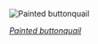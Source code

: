 
![Painted buttonquail](https://upload.wikimedia.org/wikipedia/commons/thumb/2/23/Turnix_varius_-_Castlereigh_nature_reserve.jpg/675px-Turnix_varius_-_Castlereigh_nature_reserve.jpg)

*[Painted buttonquail](https://wikipedia.org/wiki/File:Turnix_varius_-_Castlereigh_nature_reserve.jpg)*

